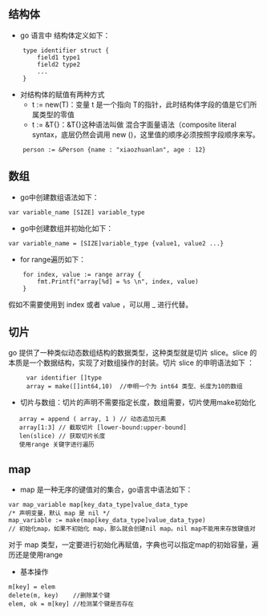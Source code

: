 ## 结构体

* go 语言中 结构体定义如下：

```
    type identifier struct {
        field1 type1
        field2 type2
        ...
    }
```

* 对结构体的赋值有两种方式 
    * t := new(T)：变量 t 是一个指向 T的指针，此时结构体字段的值是它们所属类型的零值
    * t := &T{}：&T{}这种语法叫做 混合字面量语法（composite literal syntax，底层仍然会调用 new ()，这里值的顺序必须按照字段顺序来写。
```
    person := &Person {name : "xiaozhuanlan", age : 12}
```

## 数组

* go中创建数组语法如下：
```
var variable_name [SIZE] variable_type
```

* go中创建数组并初始化如下：
```
var variable_name = [SIZE]variable_type {value1, value2 ...}
```

* for range遍历如下：
```
    for index, value := range array {
        fmt.Printf("array[%d] = %s \n", index, value)
    }
```
假如不需要使用到 index 或者 value ，可以用 _ 进行代替。

## 切片

go 提供了一种类似动态数组结构的数据类型，这种类型就是切片 slice。slice 的本质是一个数据结构，实现了对数组操作的封装。切片 slice 的申明语法如下 ：
```
     var identifier []type
     array = make([]int64,10)  //申明一个为 int64 类型、长度为10的数组
```

* 切片与数组：切片的声明不需要指定长度，数组需要，切片使用make初始化

```
   array = append ( array, 1 ) // 动态追加元素
   array[1:3] // 截取切片 [lower-bound:upper-bound]
   len(slice) // 获取切片长度
   使用range 关键字进行遍历

```

## map

* map 是一种无序的键值对的集合，go语言中语法如下：

```
var map_variable map[key_data_type]value_data_type   
/* 声明变量，默认 map 是 nil */
map_variable := make(map[key_data_type]value_data_type)
// 初始化map，如果不初始化 map，那么就会创建nil map。nil map不能用来存放键值对
```   
对于 map 类型，一定要进行初始化再赋值，字典也可以指定map的初始容量，遍历还是使用range

* 基本操作

```
m[key] = elem
delete(m, key)    //删除某个键
elem, ok = m[key] //检测某个键是否存在
```

